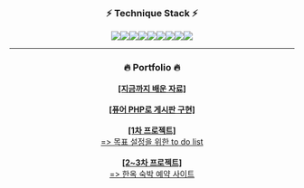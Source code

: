<!--
**sangheum1/sangheum1** is a ✨ _special_ ✨ repository because its `README.md` (this file) appears on your GitHub profile.

Here are some ideas to get you started:

- 🔭 I’m currently working on ...
- 🌱 I’m currently learning ...
- 👯 I’m looking to collaborate on ...
- 🤔 I’m looking for help with ...
- 💬 Ask me about ...
- 📫 How to reach me: ...
- 😄 Pronouns: ...
- ⚡ Fun fact: ...
-->
<div align="center">
  
### :zap: Technique Stack :zap:

<img src="https://img.shields.io/badge/Visual Studio Code-007ACC?style=flat-square&logo=Visual Studio Code&logoColor=white"/><img src="https://img.shields.io/badge/HTML5-E34F26?style=flat&logo=HTML5&logoColor=white" /><img src="https://img.shields.io/badge/CSS3-1572B6?style=flat&logo=CSS3&logoColor=white" /><img src="https://img.shields.io/badge/JavaScript-F7DF1E?style=flat&logo=JavaScript&logoColor=white" /><img src="https://img.shields.io/badge/Bootstrap-7952B3?style=flat&logo=Bootstrap&logoColor=white" /><img src="https://img.shields.io/badge/PHP-777BB4?style=flat-square&logo=php&logoColor=white"/><img src="https://img.shields.io/badge/Laravel-FF2D20?style=flat-square&logo=Laravel&logoColor=white"><img src="https://img.shields.io/badge/MariaDB-003545?style=flat&logo=MariaDB&logoColor=white" /><img src="https://img.shields.io/badge/Vue.js-4FC08D?style=flat-square&logo=vuedotjs&logoColor=white"/>

---

### :fire: Portfolio :fire:

<div>
<a href="https://github.com/sangheum1/PHPFULLSTACK" target="_blank"><strong>[지금까지 배운 자료]</strong></a>
</div>
<br/>

<div>
<a href="https://github.com/sangheum1/mini_board" target="_blank"><strong>[퓨어 PHP로 게시판 구현]</strong></a>
</div>
<br/>

<div>
<a href="https://github.com/PHP-506-4/PHP_1STPJ" target="_blank"><strong>[1차 프로젝트]</strong>
  <br/>
  => 목표 설정을 위한 to do list
</a>
</div>
<br/>

<div>
<a href="https://github.com/PHP-506-2nd-6/commanine" target="_blank"><strong>[2~3차 프로젝트]</strong>
  <br/>
  => 한옥 숙박 예약 사이트
</a>
</div>

</div>


